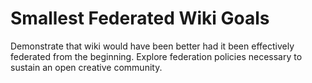 Smallest Federated Wiki Goals
=============================

Demonstrate that wiki would have been better had it been effectively federated from the beginning.
Explore federation policies necessary to sustain an open creative community.